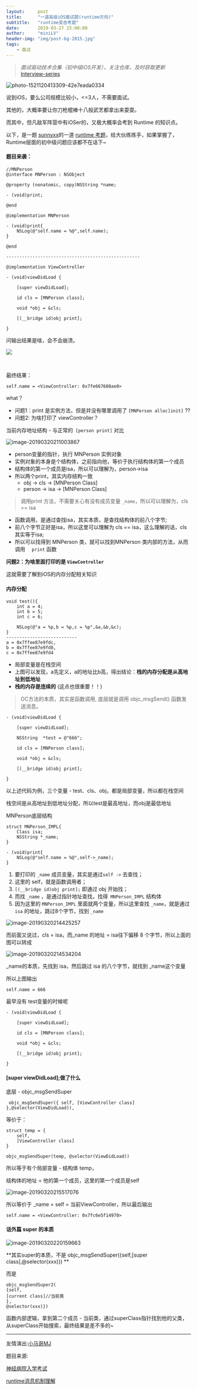 ```yaml
---
layout:     post
title:      "一道高级iOS面试题(runtime方向)"
subtitle:   "runtime变态考题"
date:       2019-03-27 23:00:00
author:     "miniLV"
header-img: "img/post-bg-2015.jpg"
tags:
    - 面试
---
```



> *面试驱动技术合集（初中级iOS开发），关注仓库，及时获取更新* [Interview-series](https://github.com/miniLV/Interview-series)

![photo-1521120413309-42e7eada0334](https://user-gold-cdn.xitu.io/2019/3/31/169d447aa55fb28f?w=1500&h=1000&f=jpeg&s=119110)



说到iOS，要么公司规模比较小，<=3人，不需要面试。

其他的，大概率要让你刀枪棍棒十八般武艺都拿出来耍耍。

而其中，但凡敌军阵营中有iOSer的，又极大概率会考到 Runtime 的知识点。

以下，是一题 [sunnyxx](https://github.com/sunnyxx)的一道 [runtime 考题](https://blog.sunnyxx.com/2014/11/06/runtime-nuts/)，给大伙练练手，如果掌握了，Runtime层面的初中级问题应该都不在话下~



#### 题目来袭：

```
//MNPerson
@interface MNPerson : NSObject

@property (nonatomic, copy)NSString *name;

- (void)print;

@end

@implementation MNPerson

- (void)print{
    NSLog(@"self.name = %@",self.name);
}

@end

---------------------------------------------------

@implementation ViewController

- (void)viewDidLoad {

    [super viewDidLoad];
    
    id cls = [MNPerson class];
    
    void *obj = &cls;
    
    [(__bridge id)obj print];
    
}
```

问输出结果是啥，会不会崩溃。


![](https://user-gold-cdn.xitu.io/2019/3/31/169d44968ff6bab7?w=225&h=225&f=png&s=8339)

<br>




最终结果：

```
self.name = <ViewController: 0x7fe667608ae0>
```

what？

- 问题1：print 是实例方法，但是并没有哪里调用了 `[MNPerson alloc]init]` ?? 
- 问题2: 为啥打印了 viewController？



当前内存地址结构 - 与正常的` [person print]` 对比

![image-20190320211003867](https://user-gold-cdn.xitu.io/2019/3/31/169d447a7c8cacd3?w=1506&h=734&f=jpeg&s=228220)



- person变量的指针，执行 MNPerson 实例对象
- 实例对象的本身是个结构体，之前指向他，等价于执行结构体的第一个成员
- 结构体的第一个成员是isa，所以可以理解为，person->isa
- 所以两个print，其实内存结构一致
  - obj -> cls -> [MNPerson Class]
  - person -> isa -> [MNPerson Class]

> 调用print 方法，不需要关心有没有成员变量 `_name`，所以可以理解为，cls == isa



- 函数调用，是通过查找isa，其实本质，是查找结构体的前八个字节;
- 前八个字节正好是isa，所以这里可以理解为 cls == isa，这么理解的话，cls其实等于isa;
- 所以可以找得到 MNPerson 类，就可以找到MNPerson 类内部的方法，从而调用 `  print` 函数



**问题2：为啥里面打印的是 `ViewController`**



这就需要了解到iOS的内存分配相关知识



#### 内存分配

```
void test(){
    int a = 4;
    int b = 5;
    int c = 6;
    
    NSLog(@"a = %p,b = %p,c = %p",&a,&b,&c);
}
---------------------------
a = 0x7ffee87e9fdc,
b = 0x7ffee87e9fd8,
c = 0x7ffee87e9fd4
```

- 局部变量是在栈空间
- 上图可以发现，a先定义，a的地址比b高，得出结论：**栈的内存分配是从高地址到低地址**
- **栈的内存是连续的** (这点也很重要！！)



> OC方法的本质，其实是函数调用, 底层就是调用 objc_msgSend() 函数发送消息。



```
- (void)viewDidLoad {

    [super viewDidLoad];
    
    NSString  *test = @"666";
    
    id cls = [MNPerson class];
    
    void *obj = &cls;
    
    [(__bridge id)obj print];
    
}
```

以上述代码为例，三个变量 - test、cls、obj，都是局部变量，所以都在栈空间

栈空间是从高地址到低地址分配，所以test是最高地址，而obj是最低地址



MNPerson底层结构

```
struct MNPerson_IMPL{
    Class isa;
    NSString *_name;
}

- (void)print{
    NSLog(@"self.name = %@",self->_name);
}
```



1. 要打印的 `_name` 成员变量，其实是通过` self -> ` 去查找；
2. 这里的 self，就是函数调用者；
3. `[(__bridge id)obj print];`  即通过 obj 开始找；
4. 而找 `_name` ，是通过指针地址查找，找得` MNPerson_IMPL` 结构体
5. 因为这里的 `MNPerson_IMPL` 里面就两个变量，所以这里查找 `_name`，就是通过 ` isa`  的地址，跳过8个字节，找到 `_name`



![image-20190320214425257](https://user-gold-cdn.xitu.io/2019/3/31/169d447a9390b02a?w=1448&h=828&f=jpeg&s=235302)



而前面又说过，cls = isa，而_name 的地址 = isa往下偏移 8 个字节，所以上面的图可以转成

![image-20190320214534204](https://user-gold-cdn.xitu.io/2019/3/31/169d447a93b646e2?w=1348&h=782&f=jpeg&s=203840)



_name的本质，先找到 isa，然后跳过 isa 的八个字节，就找到 _name这个变量

所以上图输出

```
self.name = 666
```



最早没有 test变量的时候呢

```
- (void)viewDidLoad {

    [super viewDidLoad];
    
    id cls = [MNPerson class];
    
    void *obj = &cls;
    
    [(__bridge id)obj print];
    
}
```



####  [super viewDidLoad];做了什么



底层 - objc_msgSendSuper

` objc_msgSendSuper({ self, [ViewController class] },@selector(ViewDidLoad)),`



等价于：

```
struct temp = {
    self,
    [ViewController class] 
}

objc_msgSendSuper(temp, @selector(ViewDidLoad))
```

所以等于有个局部变量 - 结构体 temp，

结构体的地址 = 他的第一个成员，这里的第一个成员是self

![image-20190320215517076](https://user-gold-cdn.xitu.io/2019/3/31/169d447a938981ee?w=1433&h=1080&f=jpeg&s=348723)



所以等价于 _name = self = 当前ViewController，所以最后输出 

```
self.name = <ViewController: 0x7fc6e5f14970>
```



#### 话外篇 super 的本质



![image-20190320220159663](https://user-gold-cdn.xitu.io/2019/3/31/169d447a94ceae1a?w=1812&h=384&f=jpeg&s=176101)



**其实super的本质，不是 objc_msgSendSuper({self,[super class],@selector(xxx)}) **



而是

```
objc_msgSendSuper2(
{self,
[current class]//当前类
},
@selector(xxx)})
```

函数内部逻辑，拿到第二个成员 - 当前类，通过superClass指针找到他的父类，从superClass开始搜索，最终结果是差不多的~





---



友情演出:[小马哥MJ](https://github.com/CoderMJLee)



题目来源:

[神经病院入学考试](https://blog.sunnyxx.com/2014/11/06/runtime-nuts/)



[runtime消息机制理解](https://minilv.github.io/2019/03/17/Runtime-%E6%B6%88%E6%81%AF%E6%9C%BA%E5%88%B6%E5%9C%9F%E5%91%B3%E8%AE%B2%E8%A7%A3/)
